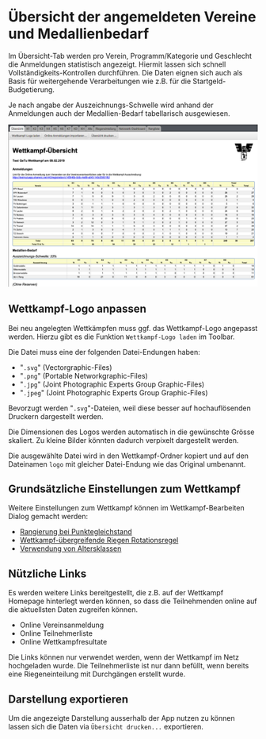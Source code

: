# Übersicht der angemeldeten Vereine und Medallienbedarf

Im Übersicht-Tab werden pro Verein, Programm/Kategorie und Geschlecht die Anmeldungen statistisch angezeigt. Hiermit lassen sich schnell Vollständigkeits-Kontrollen durchführen. Die Daten eignen sich auch als Basis für weitergehende Verarbeitungen wie z.B. für die Startgeld-Budgetierung.

Je nach angabe der Auszeichnungs-Schwelle wird anhand der Anmeldungen auch der Medallien-Bedarf tabellarisch ausgewiesen.

![](/assets/wettkampf-uebersicht.png)

## Wettkampf-Logo anpassen

Bei neu angelegten Wettkämpfen muss ggf. das Wettkampf-Logo angepasst werden. Hierzu gibt es die Funktion `Wettkampf-Logo laden` im Toolbar.

Die Datei muss eine der folgenden Datei-Endungen haben:

* "`.svg`" \(Vectorgraphic-Files\)
* "`.png`" \(Portable Networkgraphic-Files\)
* "`.jpg`" \(Joint Photographic Experts Group Graphic-Files\)
* "`.jpeg`" \(Joint Photographic Experts Group Graphic-Files\)

Bevorzugt werden "`.svg`"-Dateien, weil diese besser auf hochauflösenden Druckern dargestellt werden.

Die Dimensionen des Logos werden automatisch in die gewünschte Grösse skaliert. Zu kleine Bilder könnten dadurch verpixelt dargestellt werden.

Die ausgewählte Datei wird in den Wettkampf-Ordner kopiert und auf den Dateinamen `logo` mit gleicher Datei-Endung wie das Original umbenannt.

## Grundsätzliche Einstellungen zum Wettkampf

Weitere Einstellungen zum Wettkampf können im Wettkampf-Bearbeiten Dialog gemacht werden:
* [Rangierung bei Punktegleichstand](punktegleichstand.md)
* [Wettkampf-übergreifende Riegen Rotationsregel](riegenrotation.md)
* [Verwendung von Altersklassen](altersklassen.md)

## Nützliche Links

Es werden weitere Links bereitgestellt, die z.B. auf der Wettkampf Homepage hinterlegt werden können, so dass die Teilnehmenden online auf die aktuellsten Daten zugreifen können.

* Online Vereinsanmeldung
* Online Teilnehmerliste
* Online Wettkampfresultate

Die Links können nur verwendet werden, wenn der Wettkampf im Netz hochgeladen wurde. Die Teilnehmerliste ist nur dann befüllt, wenn bereits eine Riegeneinteilung mit Durchgängen erstellt wurde.

## Darstellung exportieren

Um die angezeigte Darstellung ausserhalb der App nutzen zu können lassen sich die Daten via `Übersicht drucken...` exportieren.

